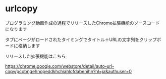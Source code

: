 # urlcopy

プログラミング動画作成の過程でリリースしたChrome拡張機能のソースコードになります

タブにページがロードされたタイミングでタイトル＋URLの文字列をクリップボードに格納します

リリースした拡張機能はこちら

https://chrome.google.com/webstore/detail/auto-url-copy/pcobngehnopeddkhchiahlofdabenihn?hl=ja&authuser=0
